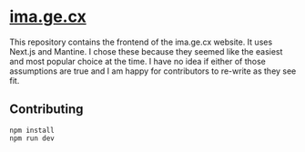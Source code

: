 # [ima.ge.cx](https://ima.ge.cx)

This repository contains the frontend of the ima.ge.cx website. It uses Next.js
and Mantine. I chose these because they seemed like the easiest and most popular
choice at the time. I have no idea if either of those assumptions are true and
I am happy for contributors to re-write as they see fit.

## Contributing

```shell
npm install
npm run dev
```
